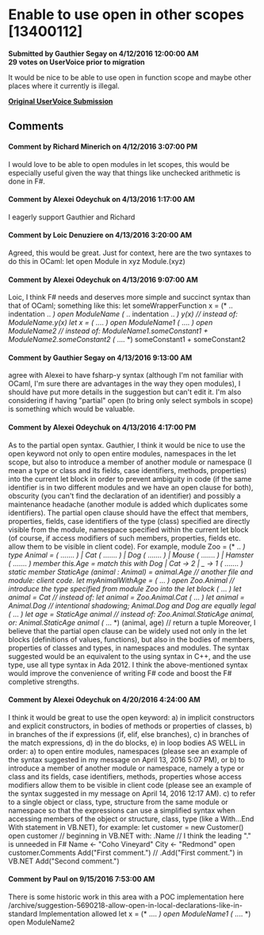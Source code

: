 # Enable to use open in other scopes [13400112] #

**Submitted by Gauthier Segay on 4/12/2016 12:00:00 AM**  
**29 votes on UserVoice prior to migration**  

It would be nice to be able to use open in function scope and maybe other places where it currently is illegal.



**[Original UserVoice Submission](https://fslang.uservoice.com/forums/245727-f-language/suggestions/13400112)**


## Comments ##


#### Comment by Richard Minerich on 4/12/2016 3:07:00 PM ####
I would love to be able to open modules in let scopes, this would be especially useful given the way that things like unchecked arithmetic is done in F#.


#### Comment by Alexei Odeychuk on 4/13/2016 1:17:00 AM ####
I eagerly support Gauthier and Richard


#### Comment by Loic Denuziere on 4/13/2016 3:20:00 AM ####
Agreed, this would be great. Just for context, here are the two syntaxes to do this in OCaml:
let open Module in xyz
Module.(xyz)


#### Comment by Alexei Odeychuk on 4/13/2016 9:07:00 AM ####
Loic, I think F# needs and deserves more simple and succinct syntax than that of OCaml; something like this:
let someWrapperFunction x =
(* .. indentation .. *) open ModuleName
(* .. indentation .. *) y(x) // instead of: ModuleName.y(x)
let x =
(* .... *) open ModuleName1
(* .... *) open ModuleName2
// instead of: ModuleName1.someConstant1 + ModuleName2.someConstant2
(* .... *) someConstant1 + someConstant2


#### Comment by Gauthier Segay on 4/13/2016 9:13:00 AM ####
agree with Alexei to have fsharp-y syntax (although I'm not familiar with OCaml, I'm sure there are advantages in the way they open modules), I should have put more details in the suggestion but can't edit it.
I'm also considering if having "partial" open (to bring only select symbols in scope) is something which would be valuable.


#### Comment by Alexei Odeychuk on 4/13/2016 4:17:00 PM ####
As to the partial open syntax.
Gauthier, I think it would be nice to use the open keyword not only to open entire modules, namespaces in the let scope, but also to introduce a member of another module or namespace (I mean a type or class and its fields, case identifiers, methods, properties) into the current let block in order to prevent ambiguity in code (if the same identifier is in two different modules and we have an open clause for both), obscurity (you can't find the declaration of an identifier) and possibly a maintenance headache (another module is added which duplicates some identifiers).
The partial open clause should have the effect that members, properties, fields, case identifiers of the type (class) specified are directly visible from the module, namespace specified within the current let block (of course, if access modifiers of such members, properties, fields etc. allow them to be visible in client code).
For example,
module Zoo =
(* .. *) type Animal =
(* ….... *) | Cat
(* ….... *) | Dog
(* ….... *) | Mouse
(* ….... *) | Hamster
(* ….... *) member this.Age = match this with Dog | Cat -> 2 | _ -> 1
(* ….... *) static member StaticAge (animal : Animal) = animal.Age
// another file and module: client code.
let myAnimalWithAge =
(* ... *) open Zoo.Animal // introduce the type specified from module Zoo into the let block
(* … *) let animal = Cat // instead of: let animal = Zoo.Animal.Cat
(* … *) let animal = Animal.Dog // intentional shadowing; Animal.Dog and Dog are equally legal
(* … *) let age = StaticAge animal // instead of: Zoo.Animal.StaticAge animal, or: Animal.StaticAge animal
(* … *) (animal, age) // return a tuple
Moreover, I believe that the partial open clause can be widely used not only in the let blocks (definitions of values, functions), but also in the bodies of members, properties of classes and types, in namespaces and modules.
The syntax suggested would be an equivalent to the using syntax in C++, and the use type, use all type syntax in Ada 2012.
I think the above-mentioned syntax would improve the convenience of writing F# code and boost the F# completive strengths.


#### Comment by Alexei Odeychuk on 4/20/2016 4:24:00 AM ####
I think it would be great to use the open keyword:
a) in implicit constructors and explicit constructors, in bodies of methods or properties of classes,
b) in branches of the if expressions (if, elif, else branches),
c) in branches of the match expressions,
d) in the do blocks,
e) in loop bodies
AS WELL in order:
a) to open entire modules, namespaces (please see an example of the syntax suggested in my message on April 13, 2016 5:07 PM), or
b) to introduce a member of another module or namespace, namely a type or class and its fields, case identifiers, methods, properties whose access modifiers allow them to be visible in client code (please see an example of the syntax suggested in my message on April 14, 2016 12:17 AM).
c) to refer to a single object or class, type, structure from the same module or namespace so that the expressions can use a simplified syntax when accessing members of the object or structure, class, type (like a With...End With statement in VB.NET), for example:
let customer = new Customer()
open customer
// beginning in VB.NET with: .Name
// I think the leading "." is unneeded in F#
Name <- "Coho Vineyard"
City <- "Redmond"
open customer.Comments
Add("First comment.") // .Add("First comment.") in VB.NET
Add("Second comment.")


#### Comment by Paul on 9/15/2016 7:53:00 AM ####
There is some historic work in this area with a POC implementation here /archive/suggestion-5690218-allow-open-in-local-declarations-like-in-standard
Implementation allowed
let x = 
(* .... *) open ModuleName1 
(* .... *) open ModuleName2 

